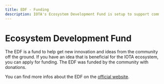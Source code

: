 ```yaml
---
title: EDF - Funding
description: IOTA's Ecosystem Development Fund is setup to support community based Projects that aim to build an support IOTA. Apply for your Project.
---
```


# Ecosystem Development Fund

The EDF is a fund to help get new innovation and ideas from the community off the ground. If you have an  idea that is
beneficial for the IOTA ecosystem, you can apply for funding.
The EDF was funded by the community with donations.

You can find more infos about the EDF on the [official website](https://fund.iota.org).
